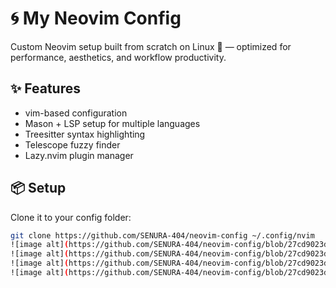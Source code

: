# 🌀 My Neovim Config

Custom Neovim setup built from scratch on Linux 🐧 — optimized for performance, aesthetics, and workflow productivity.

## ✨ Features
- vim-based configuration
- Mason + LSP setup for multiple languages
- Treesitter syntax highlighting
- Telescope fuzzy finder
- Lazy.nvim plugin manager

## 📦 Setup
Clone it to your config folder:
```bash
git clone https://github.com/SENURA-404/neovim-config ~/.config/nvim
![image alt](https://github.com/SENURA-404/neovim-config/blob/27cd9023d8ee81642489658a3fdb251ba2ad954a/nvim-1.png)
![image alt](https://github.com/SENURA-404/neovim-config/blob/27cd9023d8ee81642489658a3fdb251ba2ad954a/nvim-2.png)
![image alt](https://github.com/SENURA-404/neovim-config/blob/27cd9023d8ee81642489658a3fdb251ba2ad954a/nvim-3.png)
![image alt](https://github.com/SENURA-404/neovim-config/blob/27cd9023d8ee81642489658a3fdb251ba2ad954a/nvim-4.png)
